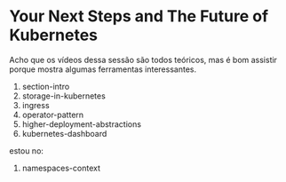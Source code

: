 # Your Next Steps and The Future of Kubernetes

Acho que os vídeos dessa sessão são todos teóricos, mas
é bom assistir porque mostra algumas ferramentas
interessantes.

1. section-intro
1. storage-in-kubernetes
1. ingress
1. operator-pattern
1. higher-deployment-abstractions
1. kubernetes-dashboard


estou no:
1. namespaces-context